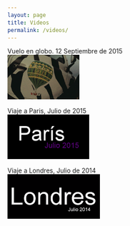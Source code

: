```yaml
---
layout: page
title: Videos
permalink: /videos/
---
```


Vuelo en globo. 12 Septiembre de 2015  
[![Vuelo en globo](/images/globo.png)](https://vimeo.com/139435729)

Viaje a Paris, Julio de 2015  
[![Paris](/images/paris_2015.png)](https://vimeo.com/135359314)

Viaje a Londres, Julio de 2014   
[![Londres](/images/londres_2014.png)](https://vimeo.com/139566304)
